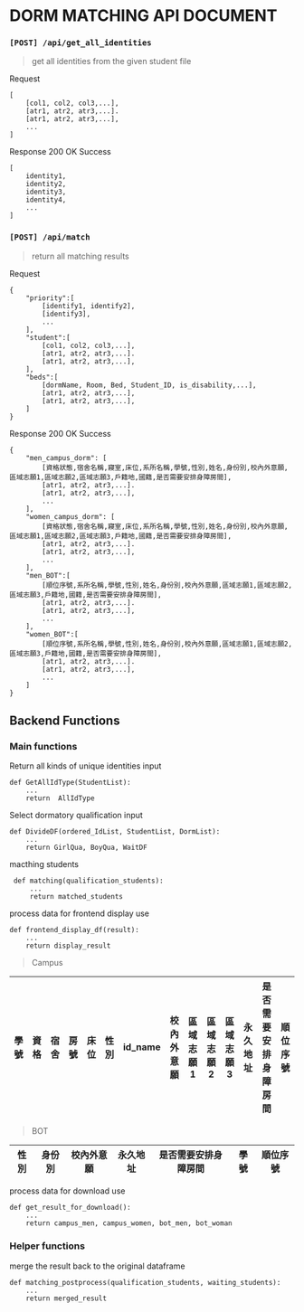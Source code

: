 # DORM MATCHING API DOCUMENT

### `[POST] /api/get_all_identities`
> get all identities from the given student file

Request
```
[
    [col1, col2, col3,...],
    [atr1, atr2, atr3,...].
    [atr1, atr2, atr3,...],
    ...
]
```

Response 200 OK Success
```
[
    identity1,
    identity2,
    identity3,
    identity4,
    ...
]
```
### `[POST] /api/match`
> return all matching results

Request
```
{
    "priority":[
        [identify1, identify2],
        [identify3],
        ...
    ],
    "student":[
        [col1, col2, col3,...],
        [atr1, atr2, atr3,...].
        [atr1, atr2, atr3,...],
    ],
    "beds":[
        [dormName, Room, Bed, Student_ID, is_disability,...],
        [atr1, atr2, atr3,...],
        [atr1, atr2, atr3,...],
    ]
}
```

Response 200 OK Success
```
{
    "men_campus_dorm": [
        [資格狀態,宿舍名稱,寢室,床位,系所名稱,學號,性別,姓名,身份別,校內外意願,區域志願1,區域志願2,區域志願3,戶籍地,國籍,是否需要安排身障房間],
        [atr1, atr2, atr3,...].
        [atr1, atr2, atr3,...],
        ...
    ],
    "women_campus_dorm": [
        [資格狀態,宿舍名稱,寢室,床位,系所名稱,學號,性別,姓名,身份別,校內外意願,區域志願1,區域志願2,區域志願3,戶籍地,國籍,是否需要安排身障房間],
        [atr1, atr2, atr3,...].
        [atr1, atr2, atr3,...],
        ...
    ],
    "men_BOT":[
        [順位序號,系所名稱,學號,性別,姓名,身份別,校內外意願,區域志願1,區域志願2,區域志願3,戶籍地,國籍,是否需要安排身障房間],
        [atr1, atr2, atr3,...].
        [atr1, atr2, atr3,...],
        ...
    ],
    "women_BOT":[
        [順位序號,系所名稱,學號,性別,姓名,身份別,校內外意願,區域志願1,區域志願2,區域志願3,戶籍地,國籍,是否需要安排身障房間],
        [atr1, atr2, atr3,...].
        [atr1, atr2, atr3,...],
        ...
    ]
}
```

## Backend Functions

### Main functions
Return all kinds of unique identities
input
```
def GetAllIdType(StudentList):
    ...
    return  AllIdType
```

Select dormatory qualification
input
```
def DivideDF(ordered_IdList, StudentList, DormList):
    ...
    return GirlQua, BoyQua, WaitDF
```

macthing students
```
 def matching(qualification_students):
     ...
     return matched_students
```
process data for frontend display use
```
def frontend_display_df(result):
    ...
    return display_result
```
> Campus

| 學號 | 資格 | 宿舍 | 房號 | 床位 | 性別 | id_name | 校內外意願 | 區域志願1 | 區域志願2 | 區域志願3 | 永久地址 | 是否需要安排身障房間 | 順位序號 |
| ---- | ---- | ---- | ---- | ---- | ---- | ------- | ---------- | --------- | --------- | --------- | -------- | -------------------- | -------- |
> BOT


| 性別 | 身份別 | 校內外意願 | 永久地址 | 是否需要安排身障房間 | 學號 | 順位序號 |
| ---- | ------ | ---------- | -------- | -------------------- | ---- | -------- |
process data for download use

```
def get_result_for_download():
    ...
    return campus_men, campus_women, bot_men, bot_woman
```
### Helper functions
merge the result back to the original dataframe
```
def matching_postprocess(qualification_students, waiting_students):
    ...
    return merged_result
```

